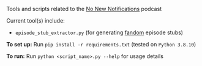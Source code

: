 Tools and scripts related to the [No New Notifications](1) podcast 

Current tool(s) include:
* `episode_stub_extractor.py` (for generating [fandom](2) episode stubs)


**To set up:** Run `pip install -r requirements.txt` (tested on `Python 3.8.10`)

**To run:** Run `python <script_name>.py --help` for usage details

[1]: https://nonewnotifications.com/
[2]: https://nonewnotifications.fandom.com/
